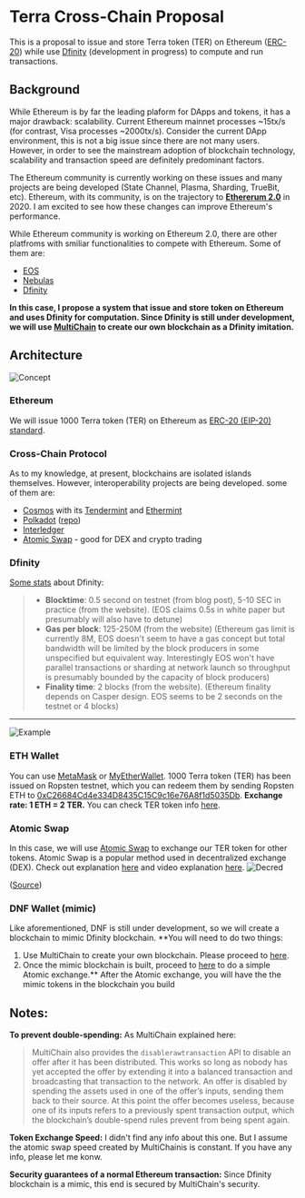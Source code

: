 # Terra Cross-Chain Proposal

This is a proposal to issue and store Terra token (TER) on Ethereum ([ERC-20](https://github.com/ethereum/EIPs/blob/master/EIPS/eip-20.md)) while use [Dfinity](https://dfinity.org/) (development in progress) to compute and run transactions. 

## Background
While Ethereum is by far the leading plaform for DApps and tokens, it has a major drawback: scalability. Current Ethereum mainnet processes ~15tx/s (for contrast, Visa processes ~2000tx/s). Consider the current DApp environment, this is not a big issue since there are not many users. However, in order to see the mainstream adoption of blockchain technology, scalability and transaction speed are definitely predominant factors.

The Ethereum community is currently working on these issues and many projects are being developed (State Channel, Plasma, Sharding, TrueBit, etc). Ethereum, with its community, is on the trajectory to [**Ethererum 2.0**](https://medium.com/rocket-pool/ethereum-2-0-76d0c8a76605) in 2020. I am excited to see how these changes can improve Ethereum's performance.

While Ethereum community is working on Ethereum 2.0, there are other platfroms with smiliar functionalities to compete with Ethereum. Some of them are:
* [EOS](https://eos.io/)
* [Nebulas](https://nebulas.io/)
* [Dfinity](https://dfinity.org/)

**In this case, I propose a system that issue and store token on Ethereum and uses Dfinity for computation. Since Dfinity is still under development, we will use [MultiChain](https://www.multichain.com/) to create our own blockchain as a Dfinity imitation.**

## Architecture
![Concept](https://github.com/wellkochi/Terra/blob/master/Concept.jpeg)

### Ethereum
We will issue 1000 Terra token (TER) on Ethereum as [ERC-20 (EIP-20) standard](https://github.com/ConsenSys/Tokens/blob/master/contracts/eip20/EIP20Interface.sol). 

### Cross-Chain Protocol
As to my knowledge, at present, blockchains are isolated islands themselves. However, interoperability projects are being developed. some of them are:
* [Cosmos](https://cosmos.network/) with its [Tendermint](https://tendermint.com/) and [Ethermint](https://github.com/cosmos/ethermint)
* [Polkadot](https://polkadot.network/) ([repo](https://github.com/paritytech/polkadot))
* [Interledger](https://interledger.org/)
* [Atomic Swap](https://www.investopedia.com/terms/a/atomic-swaps.asp) - good for DEX and crypto trading

### Dfinity
[Some stats](https://www.reddit.com/r/dfinity/comments/8abkb0/how_many_transactions_per_second_can_dfinity_do/) about Dfinity:
> * **Blocktime**: 0.5 second on testnet (from blog post), 5-10 SEC in practice (from the website). (EOS claims 0.5s in white paper but presumably will also have to detune)
> * **Gas per block**: 125-250M (from the website) (Ethereum gas limit is currently 8M, EOS doesn't seem to have a gas concept but total bandwidth will be limited by the block producers in some unspecified but equivalent way. Interestingly EOS won't have parallel transactions or sharding at network launch so throughput is presumably bounded by the capacity of block producers)
> * **Finality time**: 2 blocks (from the website). (Ethereum finality depends on Casper design. EOS seems to be 2 seconds on the testnet or 4 blocks)

---
![Example](https://github.com/wellkochi/Terra/blob/master/Example.png)
### ETH Wallet
You can use [MetaMask](https://metamask.io/) or [MyEtherWallet](https://www.myetherwallet.com/). 1000 Terra token (TER) has been issued on Ropsten testnet, which you can redeem them by sending Ropsten ETH to [0xC26684Cd4e334D8435C15C9c16e76A8f1d5035Db](https://ropsten.etherscan.io/token/0xc26684cd4e334d8435c15c9c16e76a8f1d5035db). **Exchange rate: 1 ETH = 2 TER.**
You can check TER token info [here](https://ropsten.etherscan.io/token/0xc26684cd4e334d8435c15c9c16e76a8f1d5035db).

### Atomic Swap
In this case, we will use [Atomic Swap](https://www.investopedia.com/terms/a/atomic-swaps.asp) to exchange our TER token for other tokens. Atomic Swap is a popular method used in decentralized exchange (DEX). Check out explanation [here](https://www.cryptocompare.com/coins/guides/what-are-atomic-swaps/) and video explanation [here](https://youtu.be/C2Io5DoLGGc).
![Decred](https://raw.githubusercontent.com/decred/atomicswap/master/workflow.svg?sanitize=true)

([Source](https://github.com/decred/atomicswap))

### DNF Wallet (mimic)
Like aforementioned, DNF is still under development, so we will create a blockchain to mimic Dfinity blockchain. 
**You will need to do two things: 
1. Use MultiChain to create your own blockchain. Please proceed to [here](https://www.multichain.com/getting-started/).
2. Once the mimic blockchain is built, proceed to [here](https://www.multichain.com/developers/atomic-exchange-transactions/) to do a simple Atomic exchange.**
After the Atomic exchange, you will have the the mimic tokens in the blockchain you build

## Notes:
**To prevent double-spending:** As MultiChain explained here:
> MultiChain also provides the `disablerawtransaction` API to disable an offer after it has been distributed. This works so long as nobody has yet accepted the offer by extending it into a balanced transaction and broadcasting that transaction to the network. An offer is disabled by spending the assets used in one of the offer’s inputs, sending them back to their source. At this point the offer becomes useless, because one of its inputs refers to a previously spent transaction output, which the blockchain’s double-spend rules prevent from being spent again.

**Token Exchange Speed:**
I didn't find any info about this one. But I assume the atomic swap speed created by MultiChainis is constant. If you have any info, please let me konw.

**Security guarantees of a normal Ethereum transaction:**
Since Dfinity blockchain is a mimic, this end is secured by MultiChain's security.


